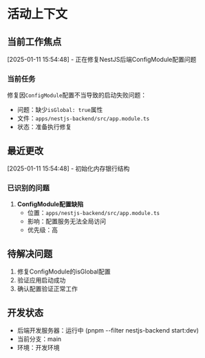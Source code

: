 # 活动上下文

## 当前工作焦点

[2025-01-11 15:54:48] - 正在修复NestJS后端ConfigModule配置问题

### 当前任务

修复因`ConfigModule`配置不当导致的启动失败问题：

- 问题：缺少`isGlobal: true`属性
- 文件：`apps/nestjs-backend/src/app.module.ts`
- 状态：准备执行修复

## 最近更改

[2025-01-11 15:54:48] - 初始化内存银行结构

### 已识别的问题

1. **ConfigModule配置缺陷**
   - 位置：`apps/nestjs-backend/src/app.module.ts`
   - 影响：配置服务无法全局访问
   - 优先级：高

## 待解决问题

1. 修复ConfigModule的isGlobal配置
2. 验证应用启动成功
3. 确认配置验证正常工作

## 开发状态

- 后端开发服务器：运行中 (pnpm --filter nestjs-backend start:dev)
- 当前分支：main
- 环境：开发环境
